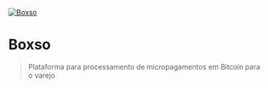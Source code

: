 <a href="https://boxso.com.br"><img src="https://i.ibb.co/tL63Jzc/boxso-transparent.png" title="Boxso" alt="Boxso"></a>

# Boxso

> Plataforma para processamento de micropagamentos em Bitcoin para o varejo
